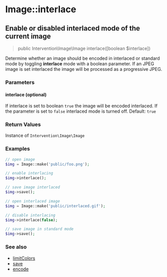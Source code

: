 # Image::interlace
## Enable or disabled interlaced mode of the current image

> public Intervention\Image\Image interlace([boolean $interlace])

Determine whether an image should be encoded in interlaced or standard mode by toggling **interlace** mode with a boolean parameter. If an JPEG image is set interlaced the image will be processed as a progressive JPEG.

### Parameters

#### interlace (optional)
If interlace is set to boolean `true` the image will be encoded interlaced. If the parameter is set to `false` interlaced mode is turned off. Default: `true`


### Return Values
Instance of `Intervention\Image\Image`

### Examples

```php
// open image
$img = Image::make('public/foo.png');

// enable interlacing
$img->interlace();

// save image interlaced
$img->save();

// open interlaced image
$img = Image::make('public/interlaced.gif');

// disable interlacing
$img->interlace(false);

// save image in standard mode
$img->save();
```

### See also

- [limitColors](/v2/api/limitColors)
- [save](/v2/api/save)
- [encode](/v2/api/encode)
